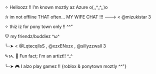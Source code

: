 ✧  Helloozz !! I’m known moztly az Azure o(,,^_^,,)o

✰ im not offline THAT often...
MY WIFE CHAT !!! ---> < @mizukistar 3

✧ thiz iz for pony town only !! ^^"

♡ my friendz/buddiez ^ω^

╰┈➤ < @LqtecqllsS , @xzxENxzx , @sillyzzwall 3

✎ᝰ. 🎨 Fun fact; I'm an artizt!! ^_^

╰┈➤ 🎮 I alzo play gamez !! {roblox & ponytown moztly ^^"}
